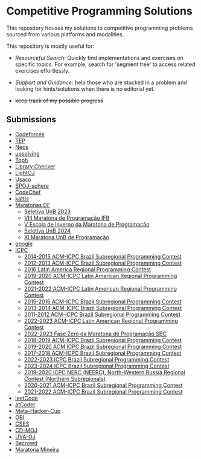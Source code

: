 
# Competitive Programming Solutions

This repository houses my solutions to competitive programming problems sourced from various platforms and modalities.

This repository is mostly useful for:

- *Resourceful Search:* Quickly find implementations and exercises on specific topics. For example, search for 'segment tree' to access related exercises effortlessly.

- *Support and Guidance:* help those who are stucked in a problem and looking for hints/solutions when there is no editorial yet.

- ~~keep track of my possible progress~~


## Submissions

 - [Codeforces](/submissions/Codeforces)
 - [TEP](/submissions/TEP)
 - [Neps](/submissions/Neps)
 - [upsolving](/submissions/upsolving)
 - [Toph](/submissions/Toph)
 - [Library Checker](/submissions/Library%20Checker)
 - [LightOJ](/submissions/LightOJ)
 - [Usaco](/submissions/Usaco)
 - [SPOJ-sphere](/submissions/SPOJ-sphere)
 - [CodeChef](/submissions/CodeChef)
 - [kattis](/submissions/kattis)
 - [Maratonas DF](/submissions/Maratonas%20DF)
     - [Seletiva UnB 2023](/submissions/Maratonas%20DF/Seletiva%20UnB%202023)
     - [VIII Maratona de Programação IFB](/submissions/Maratonas%20DF/VIII%20Maratona%20de%20Programação%20IFB)
     - [V Escola de Inverno da Maratona de Programação](/submissions/Maratonas%20DF/V%20Escola%20de%20Inverno%20da%20Maratona%20de%20Programação)
     - [Seletiva UnB 2024](/submissions/Maratonas%20DF/Seletiva%20UnB%202024)
     - [XI Maratona UnB de Programação](/submissions/Maratonas%20DF/XI%20Maratona%20UnB%20de%20Programação)
 - [google](/submissions/google)
 - [ICPC](/submissions/ICPC)
     - [2014-2015 ACM-ICPC Brazil Subregional Programming Contest](/submissions/ICPC/2014-2015%20ACM-ICPC%20Brazil%20Subregional%20Programming%20Contest)
     - [2012-2013 ACM-ICPC Brazil Subregional Programming Contest](/submissions/ICPC/2012-2013%20ACM-ICPC%20Brazil%20Subregional%20Programming%20Contest)
     - [2016 Latin America Regional Programming Contest](/submissions/ICPC/2016%20Latin%20America%20Regional%20Programming%20Contest)
     - [2019-2020 ACM-ICPC Latin American Regional Programming Contest](/submissions/ICPC/2019-2020%20ACM-ICPC%20Latin%20American%20Regional%20Programming%20Contest)
     - [2021-2022 ACM-ICPC Latin American Regional Programming Contest](/submissions/ICPC/2021-2022%20ACM-ICPC%20Latin%20American%20Regional%20Programming%20Contest)
     - [2015-2016 ACM-ICPC Brazil Subregional Programming Contest](/submissions/ICPC/2015-2016%20ACM-ICPC%20Brazil%20Subregional%20Programming%20Contest)
     - [2013-2014 ACM-ICPC Brazil Subregional Programming Contest](/submissions/ICPC/2013-2014%20ACM-ICPC%20Brazil%20Subregional%20Programming%20Contest)
     - [2011-2012 ACM-ICPC Brazil Subregional Programming Contest](/submissions/ICPC/2011-2012%20ACM-ICPC%20Brazil%20Subregional%20Programming%20Contest)
     - [2022-2023 ACM-ICPC Latin American Regional Programming Contest](/submissions/ICPC/2022-2023%20ACM-ICPC%20Latin%20American%20Regional%20Programming%20Contest)
     - [2022-2023 Fase Zero da Maratona de Programação SBC](/submissions/ICPC/2022-2023%20Fase%20Zero%20da%20Maratona%20de%20Programação%20SBC)
     - [2018-2019 ACM-ICPC Brazil Subregional Programming Contest](/submissions/ICPC/2018-2019%20ACM-ICPC%20Brazil%20Subregional%20Programming%20Contest)
     - [2019-2020 ACM ICPC Brazil Subregional Programming Contest](/submissions/ICPC/2019-2020%20ACM%20ICPC%20Brazil%20Subregional%20Programming%20Contest)
     - [2017-2018 ACM-ICPC Brazil Subregional Programming Contest](/submissions/ICPC/2017-2018%20ACM-ICPC%20Brazil%20Subregional%20Programming%20Contest)
     - [2022-2023 ICPC Brazil Subregional Programming Contest](/submissions/ICPC/2022-2023%20ICPC%20Brazil%20Subregional%20Programming%20Contest)
     - [2023-2024 ICPC Brazil Subregional Programming Contest](/submissions/ICPC/2023-2024%20ICPC%20Brazil%20Subregional%20Programming%20Contest)
     - [2019-2020 ICPC NERC (NEERC), North-Western Russia Regional Contest (Northern Subregionals)](/submissions/ICPC/2019-2020%20ICPC%20NERC%20(NEERC),%20North-Western%20Russia%20Regional%20Contest%20(Northern%20Subregionals))
     - [2020-2021 ACM-ICPC Brazil Subregional Programming Contest](/submissions/ICPC/2020-2021%20ACM-ICPC%20Brazil%20Subregional%20Programming%20Contest)
     - [2021-2022 ACM-ICPC Brazil Subregional Programming Contest](/submissions/ICPC/2021-2022%20ACM-ICPC%20Brazil%20Subregional%20Programming%20Contest)
 - [leetCode](/submissions/leetCode)
 - [atCoder](/submissions/atCoder)
 - [Meta-Hacker-Cup](/submissions/Meta-Hacker-Cup)
 - [OBI](/submissions/OBI)
 - [CSES](/submissions/CSES)
 - [CD-MOJ](/submissions/CD-MOJ)
 - [UVA-OJ](/submissions/UVA-OJ)
 - [Becrowd](/submissions/Becrowd)
 - [Maratona Mineira](/submissions/Maratona%20Mineira)
